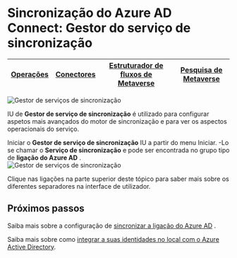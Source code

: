 <properties
    pageTitle="Sincronização do Azure AD Connect: Gestor do serviço de sincronização IU | Microsoft Azure"
    description="Compreenda o Gestor de serviço de sincronização para a ligação do Azure AD."
    services="active-directory"
    documentationCenter=""
    authors="andkjell"
    manager="femila"
    editor=""/>

<tags
    ms.service="active-directory"
    ms.workload="identity"
    ms.tgt_pltfrm="na"
    ms.devlang="na"
    ms.topic="article"
    ms.date="09/07/2016"
    ms.author="billmath"/>


# <a name="azure-ad-connect-sync-synchronization-service-manager"></a>Sincronização do Azure AD Connect: Gestor do serviço de sincronização

[Operações](active-directory-aadconnectsync-service-manager-ui-operations.md) | [Conectores](active-directory-aadconnectsync-service-manager-ui-connectors.md) | [Estruturador de fluxos de Metaverse](active-directory-aadconnectsync-service-manager-ui-mvdesigner.md) | [Pesquisa de Metaverse](active-directory-aadconnectsync-service-manager-ui-mvsearch.md)
--- | --- | --- | ---

![Gestor de serviços de sincronização](./media/active-directory-aadconnectsync-service-manager-ui/ssmui.png)

IU de **Gestor de serviço de sincronização** é utilizado para configurar aspetos mais avançados do motor de sincronização e para ver os aspectos operacionais do serviço.

Iniciar o **Gestor de serviço de sincronização** IU a partir do menu Iniciar. -Lo se chamar o **Serviço de sincronização** e pode ser encontrada no grupo tipo de **ligação do Azure AD** .  
![Gestor de serviços de sincronização](./media/active-directory-aadconnectsync-service-manager-ui/startmenu.png)

Clique nas ligações na parte superior deste tópico para saber mais sobre os diferentes separadores na interface de utilizador.

## <a name="next-steps"></a>Próximos passos
Saiba mais sobre a configuração de [sincronizar a ligação do Azure AD](active-directory-aadconnectsync-whatis.md) .

Saiba mais sobre como [integrar a suas identidades no local com o Azure Active Directory](active-directory-aadconnect.md).
